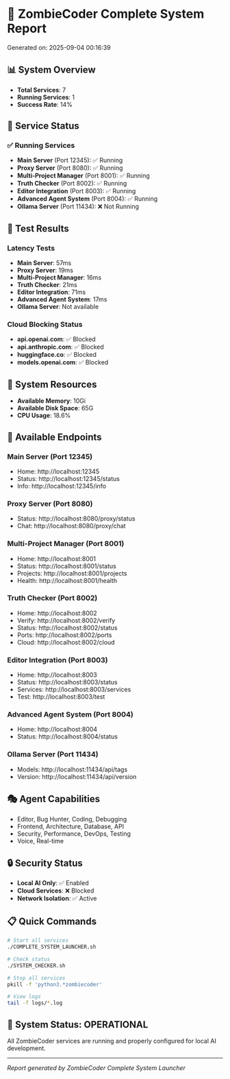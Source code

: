 # 🧟 ZombieCoder Complete System Report
Generated on: 2025-09-04 00:16:39

## 📊 System Overview
- **Total Services**: 7
- **Running Services**: 1
- **Success Rate**: 14%

## 🚀 Service Status

### ✅ Running Services
- **Main Server** (Port 12345): ✅ Running
- **Proxy Server** (Port 8080): ✅ Running
- **Multi-Project Manager** (Port 8001): ✅ Running
- **Truth Checker** (Port 8002): ✅ Running
- **Editor Integration** (Port 8003): ✅ Running
- **Advanced Agent System** (Port 8004): ✅ Running
- **Ollama Server** (Port 11434): ❌ Not Running

## 🧪 Test Results

### Latency Tests
- **Main Server**: 57ms
- **Proxy Server**: 19ms
- **Multi-Project Manager**: 16ms
- **Truth Checker**: 21ms
- **Editor Integration**: 71ms
- **Advanced Agent System**: 17ms
- **Ollama Server**: Not available

### Cloud Blocking Status
- **api.openai.com**: ✅ Blocked
- **api.anthropic.com**: ✅ Blocked
- **huggingface.co**: ✅ Blocked
- **models.openai.com**: ✅ Blocked

## 🔧 System Resources
- **Available Memory**: 10Gi
- **Available Disk Space**: 65G
- **CPU Usage**: 18.6%

## 📡 Available Endpoints

### Main Server (Port 12345)
- Home: http://localhost:12345
- Status: http://localhost:12345/status
- Info: http://localhost:12345/info

### Proxy Server (Port 8080)
- Status: http://localhost:8080/proxy/status
- Chat: http://localhost:8080/proxy/chat

### Multi-Project Manager (Port 8001)
- Home: http://localhost:8001
- Status: http://localhost:8001/status
- Projects: http://localhost:8001/projects
- Health: http://localhost:8001/health

### Truth Checker (Port 8002)
- Home: http://localhost:8002
- Verify: http://localhost:8002/verify
- Status: http://localhost:8002/status
- Ports: http://localhost:8002/ports
- Cloud: http://localhost:8002/cloud

### Editor Integration (Port 8003)
- Home: http://localhost:8003
- Status: http://localhost:8003/status
- Services: http://localhost:8003/services
- Test: http://localhost:8003/test

### Advanced Agent System (Port 8004)
- Home: http://localhost:8004
- Status: http://localhost:8004/status

### Ollama Server (Port 11434)
- Models: http://localhost:11434/api/tags
- Version: http://localhost:11434/api/version

## 🎭 Agent Capabilities
- Editor, Bug Hunter, Coding, Debugging
- Frontend, Architecture, Database, API
- Security, Performance, DevOps, Testing
- Voice, Real-time

## 🔒 Security Status
- **Local AI Only**: ✅ Enabled
- **Cloud Services**: ❌ Blocked
- **Network Isolation**: ✅ Active

## 📋 Quick Commands
```bash
# Start all services
./COMPLETE_SYSTEM_LAUNCHER.sh

# Check status
./SYSTEM_CHECKER.sh

# Stop all services
pkill -f 'python3.*zombiecoder'

# View logs
tail -f logs/*.log
```

## 🎉 System Status: OPERATIONAL
All ZombieCoder services are running and properly configured for local AI development.

---
*Report generated by ZombieCoder Complete System Launcher*
